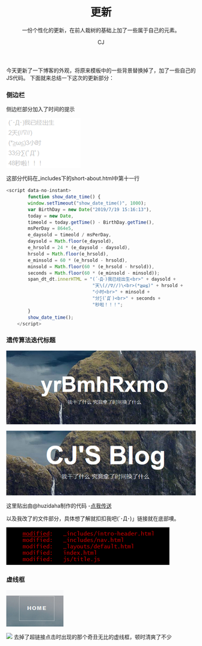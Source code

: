 ﻿---
layout: 		post
title: 			"更新"
subtitle: 		'一份个性化的更新，在前人栽树的基础上加了一些属于自己的元素。'
author: 		"CJ"
header-img: 	"img/post-bg-fblog.jpg"
header-mask: 	0.3
catalog: 		true
tags:
  - upate
---

今天更新了一下博客的外观，将原来模板中的一些背景替换掉了，加了一些自己的JS代码。
下面就来总结一下这次的更新部分：

### 侧边栏

侧边栏部分加入了时间的提示

![](/img/in-posts/time.png)

这部分代码在_includes下的short-about.html中第十一行

```js
<script data-no-instant>
		function show_date_time() {
		window.setTimeout("show_date_time()", 1000);
		var BirthDay = new Date("2019/7/19 15:16:13"),
        today = new Date,
        timeold = today.getTime() - BirthDay.getTime(),
        msPerDay = 864e5,
        e_daysold = timeold / msPerDay,
        daysold = Math.floor(e_daysold),
        e_hrsold = 24 * (e_daysold - daysold),
        hrsold = Math.floor(e_hrsold),
        e_minsold = 60 * (e_hrsold - hrsold),
        minsold = Math.floor(60 * (e_hrsold - hrsold)),
        seconds = Math.floor(60 * (e_minsold - minsold));
		span_dt_dt.innerHTML = "(´･Д･)我已经出生<br>" + daysold + 
								"天\(//∇//)\<br>(*≧ω≦)" + hrsold + 
								"小时<br>" + minsold + 
								"分∑(ﾟДﾟ)<br>" + seconds + 
								"秒啦！！！";
        }
        show_date_time();
    </script>
```

### 遗传算法迭代标题

![](/img/in-posts/Genetic-Algorithm-2.png)

![](/img/in-posts/Genetic-Algorithm-1.png)

这里贴出由@huzidaha制作的代码 -[点我传送](https://github.com/huzidaha/home)

以及我改了的文件部分，具体想了解就扣扣我吧(´･Д･)」链接就在底部噢。

![](/img/in-posts/git-up-date.png)

### 虚线框
![](/img/in-posts/dotted-line-1.png)

![](/img/img/in-posts/dotted-line-2.png)
去掉了超链接点击时出现的那个奇丑无比的虚线框，顿时清爽了不少